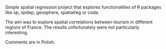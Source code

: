 Simple spatial regression project that explores functionalities of R packages like sp, spdep, geosphere, spatialreg or coda. 

The aim was to explore spatial correlations between tourism in different regions of France. The results unfortunately were not particularly interesting.

Comments are in Polish.
